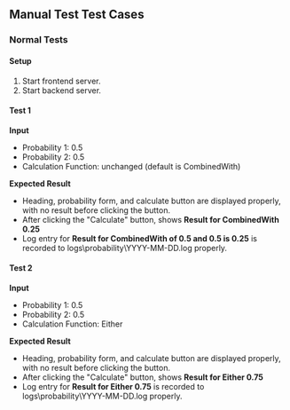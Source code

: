 ## Manual Test Test Cases

### Normal Tests

#### Setup
1. Start frontend server.
2. Start backend server.

#### Test 1
**Input**
- Probability 1: 0.5
- Probability 2: 0.5
- Calculation Function: unchanged (default is CombinedWith)

**Expected Result**
- Heading, probability form, and calculate button are displayed properly, with no result before clicking the button.
- After clicking the "Calculate" button, shows **Result for CombinedWith 0.25**
- Log entry for **Result for CombinedWith of 0.5 and 0.5 is 0.25** is recorded to logs\probability\YYYY-MM-DD.log properly.

#### Test 2
**Input**
- Probability 1: 0.5
- Probability 2: 0.5
- Calculation Function: Either

**Expected Result**
- Heading, probability form, and calculate button are displayed properly, with no result before clicking the button.
- After clicking the "Calculate" button, shows **Result for Either 0.75**
- Log entry for **Result for Either 0.75** is recorded to logs\probability\YYYY-MM-DD.log properly.
